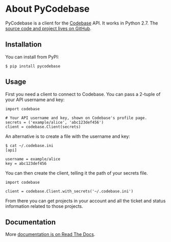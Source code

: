 About PyCodebase
================

PyCodebase is a client for the [Codebase][codebase] API. It works in Python 2.7. The [source code and project lives on GitHub][project].


Installation
------------

You can install from PyPI:

    $ pip install pycodebase


Usage
-----

First you need a client to connect to Codebase. You can pass a 2-tuple of your API username and key:

    import codebase

    # Your API username and key, shown on Codebase's profile page.
    secrets = ('example/alice', 'abc123def456')
    client = codebase.Client(secrets)

An alternative is to create a file with the username and key:

    $ cat ~/.codebase.ini
    [api]

    username = example/alice
    key = abc123def456

You can then create the client, telling it the path of your secrets file.

    import codebase

    client = codebase.Client.with_secrets('~/.codebase.ini')

From there you can get projects in your account and all the ticket and status information related to those projects.


Documentation
-------------

More [documentation is on Read The Docs][rtd].


[codebase]: https://www.codebasehq.com/
[project]: https://github.com/davidwtbuxton/pycodebase
[rtd]: http://pycodebase.readthedocs.io/
